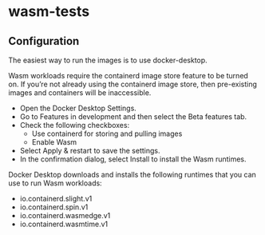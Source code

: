 # wasm-tests

## Configuration

The easiest way to run the images is to use docker-desktop.

Wasm workloads require the containerd image store feature to be turned on. If you’re not already using the containerd image store, then pre-existing images and containers will be inaccessible.

- Open the Docker Desktop Settings.  
- Go to Features in development and then select the Beta features tab.
- Check the following checkboxes:  
    - Use containerd for storing and pulling images
    - Enable Wasm
- Select Apply & restart to save the settings.
- In the confirmation dialog, select Install to install the Wasm runtimes.

Docker Desktop downloads and installs the following runtimes that you can use to run Wasm workloads:

- io.containerd.slight.v1
- io.containerd.spin.v1
- io.containerd.wasmedge.v1
- io.containerd.wasmtime.v1